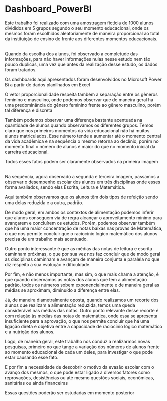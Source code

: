 # Dashboard_PowerBI
   Este trabalho foi realizado com uma amostragem fictícia de 1000 alunos divididos em 5 grupos segundo o seu momento educacional, onde os mesmos foram escolhidos aleatoriamente de maneira proporcional ao total da instituição de ensino de frente aos diferentes momentos educacionais.                  
   
   Quando da escolha dos alunos, foi observado a completude das informações, para não haver informações nulas nesse estudo nem tão pouco duplicas, uma vez que antes da realização desse estudo, os dados foram tratados.                  
   
   Os dashboards aqui apresentados foram desenvolvidos no Microsoft Power Bi a partir de dados planilhados em Excel                  
   
   O vetor proporcionalidade respeita também a separação entre os gêneros feminino e masculino, onde podemos observar que de maneira geral há uma predominância do gênero feminino frente ao gênero masculino, porém tal diferença e discreta                  
   
   Também podemos observar uma diferença bastante acentuada na quantidade de alunos quando observamos os diferentes grupos. Temos claro que nos primeiros momentos da vida educacional não há muitos alunos matriculados. Esse número tende a aumentar até o momento central da vida acadêmica e na sequência o mesmo retorna ao declínio, porém no momento final o número de alunos é maior do que no momento inicial da carreira educacional.                  
   
   Todos esses fatos podem ser claramente observados na primeira imagem                  
   
   Na sequência, agora observado a segunda e terceira imagem, passamos a observar o desempenho escolar dos alunos em três disciplinas onde esses forma avaliados, sendo elas Escrita, Leitura e Matemática.                  
   
   Aqui também observamos que os alunos têm dois tipos de refeição sendo uma delas reduzida e a outra, padrão.                  
   
   De modo geral, em ambos os contextos de alimentação podemos inferir que alunos conseguem via de regra alcançar o aproveitamento mínimo para avançarem e concluírem os estudos. Porém, podemos observar também que há uma maior concentração de notas baixas nas provas de Matemática, o que nos permite concluir que o raciocínio logico matemático dos alunos precisa de um trabalho mais acentuado.                  
   
   Outro ponto interessante é que as médias das notas de leitura e escrita caminham próximas, o que por sua vez nos faz concluir que de modo geral as disciplinas caminham e avançam de maneira conjunta e paralela no que diz respeito a sua evolução e dificuldade.                 
   
   Por fim, e não menos importante, mas sim, o que mais chama a atenção, é que quando observamos as notas dos alunos que tem a alimentação padrão, todos os números sobem exponencialmente e de maneira geral as médias se aproximam, diminuído a diferença entre elas.  
   
   Já, de maneira diametralmente oposta, quando realizamos um recorte dos alunos que realizam a alimentação reduzida, temos uma queda considerável nas médias das notas. Outro ponto relevante desse recorte é com relação às médias das notas de matemática, onde essa se apresenta insuficiente para a aprovação, o que nos permite concluir que há uma ligação direta e objetiva entre a capacidade de raciocínio lógico matemático e a nutrição dos alunos.
   
   Logo, de maneira geral, este trabalho nos conduz a realizarmos novas pesquisas, primeiro no que tange a variação dos números de alunos frente ao momento educacional de cada um deles, para investigar o que pode estar causando esse fato.  
   
   E por fim a necessidade de descobrir o motivo da evasão escolar com o avanço dos mesmos, o que pode estar ligado a diversos fatores como reprovações, desistências ou até mesmo questões sociais, econômicas, sanitárias ou ainda financeiras  
   
   Essas questões poderão ser estudadas em momento posterior  
